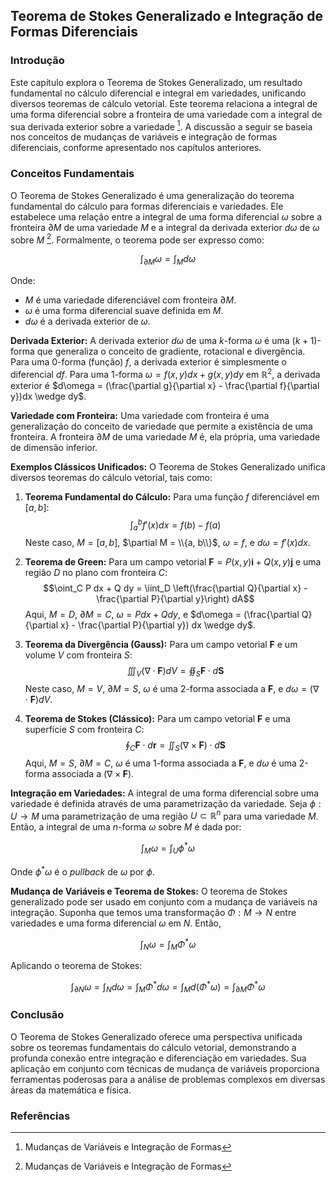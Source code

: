 ## Teorema de Stokes Generalizado e Integração de Formas Diferenciais

### Introdução
Este capítulo explora o Teorema de Stokes Generalizado, um resultado fundamental no cálculo diferencial e integral em variedades, unificando diversos teoremas de cálculo vetorial. Este teorema relaciona a integral de uma forma diferencial sobre a fronteira de uma variedade com a integral de sua derivada exterior sobre a variedade [^1]. A discussão a seguir se baseia nos conceitos de mudanças de variáveis e integração de formas diferenciais, conforme apresentado nos capítulos anteriores.

### Conceitos Fundamentais

O Teorema de Stokes Generalizado é uma generalização do teorema fundamental do cálculo para formas diferenciais e variedades. Ele estabelece uma relação entre a integral de uma forma diferencial $\omega$ sobre a fronteira $\partial M$ de uma variedade $M$ e a integral da derivada exterior $d\omega$ de $\omega$ sobre $M$ [^1]. Formalmente, o teorema pode ser expresso como:

$$\int_{\partial M} \omega = \int_M d\omega$$

Onde:
- $M$ é uma variedade diferenciável com fronteira $\partial M$.
- $\omega$ é uma forma diferencial suave definida em $M$.
- $d\omega$ é a derivada exterior de $\omega$.

**Derivada Exterior:** A derivada exterior $d\omega$ de uma $k$-forma $\omega$ é uma $(k+1)$-forma que generaliza o conceito de gradiente, rotacional e divergência. Para uma 0-forma (função) $f$, a derivada exterior é simplesmente o diferencial $df$. Para uma 1-forma $\omega = f(x,y)dx + g(x,y)dy$ em $\mathbb{R}^2$, a derivada exterior é $d\omega = (\frac{\partial g}{\partial x} - \frac{\partial f}{\partial y})dx \wedge dy$.

**Variedade com Fronteira:** Uma variedade com fronteira é uma generalização do conceito de variedade que permite a existência de uma fronteira. A fronteira $\partial M$ de uma variedade $M$ é, ela própria, uma variedade de dimensão inferior.

**Exemplos Clássicos Unificados:** O Teorema de Stokes Generalizado unifica diversos teoremas do cálculo vetorial, tais como:

1.  **Teorema Fundamental do Cálculo:** Para uma função $f$ diferenciável em $[a, b]$:
    $$\int_a^b f'(x) dx = f(b) - f(a)$$
    Neste caso, $M = [a, b]$, $\partial M = \\{a, b\\}$, $\omega = f$, e $d\omega = f'(x)dx$.

2.  **Teorema de Green:** Para um campo vetorial $\mathbf{F} = P(x, y)\mathbf{i} + Q(x, y)\mathbf{j}$ e uma região $D$ no plano com fronteira $C$:
    $$\oint_C P dx + Q dy = \iint_D \left(\frac{\partial Q}{\partial x} - \frac{\partial P}{\partial y}\right) dA$$
    Aqui, $M = D$, $\partial M = C$, $\omega = P dx + Q dy$, e $d\omega = (\frac{\partial Q}{\partial x} - \frac{\partial P}{\partial y}) dx \wedge dy$.

3.  **Teorema da Divergência (Gauss):** Para um campo vetorial $\mathbf{F}$ e um volume $V$ com fronteira $S$:
    $$\iiint_V (\nabla \cdot \mathbf{F}) dV = \oiint_S \mathbf{F} \cdot d\mathbf{S}$$
    Neste caso, $M = V$, $\partial M = S$, $\omega$ é uma 2-forma associada a $\mathbf{F}$, e $d\omega = (\nabla \cdot \mathbf{F}) dV$.

4.  **Teorema de Stokes (Clássico):** Para um campo vetorial $\mathbf{F}$ e uma superfície $S$ com fronteira $C$:
    $$\oint_C \mathbf{F} \cdot d\mathbf{r} = \iint_S (\nabla \times \mathbf{F}) \cdot d\mathbf{S}$$
    Aqui, $M = S$, $\partial M = C$, $\omega$ é uma 1-forma associada a $\mathbf{F}$, e $d\omega$ é uma 2-forma associada a $(\nabla \times \mathbf{F})$.

**Integração em Variedades:**
A integral de uma forma diferencial sobre uma variedade é definida através de uma parametrização da variedade. Seja $\phi: U \to M$ uma parametrização de uma região $U \subset \mathbb{R}^n$ para uma variedade $M$. Então, a integral de uma $n$-forma $\omega$ sobre $M$ é dada por:

$$\int_M \omega = \int_U \phi^* \omega$$

Onde $\phi^* \omega$ é o *pullback* de $\omega$ por $\phi$.

**Mudança de Variáveis e Teorema de Stokes:**
O teorema de Stokes generalizado pode ser usado em conjunto com a mudança de variáveis na integração.  Suponha que temos uma transformação $\Phi: M \to N$ entre variedades e uma forma diferencial $\omega$ em $N$. Então,

$$\int_N \omega = \int_M \Phi^* \omega$$

Aplicando o teorema de Stokes:

$$\int_{\partial N} \omega = \int_N d\omega = \int_M \Phi^* d\omega = \int_M d(\Phi^* \omega) = \int_{\partial M} \Phi^* \omega$$

### Conclusão
O Teorema de Stokes Generalizado oferece uma perspectiva unificada sobre os teoremas fundamentais do cálculo vetorial, demonstrando a profunda conexão entre integração e diferenciação em variedades. Sua aplicação em conjunto com técnicas de mudança de variáveis proporciona ferramentas poderosas para a análise de problemas complexos em diversas áreas da matemática e física.

### Referências
[^1]: Mudanças de Variáveis e Integração de Formas
<!-- END -->